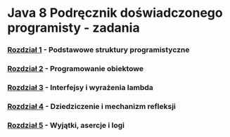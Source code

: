 # **Java 8 Podręcznik doświadczonego programisty** - zadania

### **[Rozdział 1]** - Podstawowe struktury programistyczne
### **[Rozdział 2]** - Programowanie obiektowe
### **[Rozdział 3]** - Interfejsy i wyrażenia lambda
### **[Rozdział 4]** - Dziedziczenie i mechanizm refleksji
### **[Rozdział 5]** - Wyjątki, asercje i logi

[Rozdział 1]: <src/ch01>
[Rozdział 2]: <src/ch02>
[Rozdział 3]: <src/ch03>
[Rozdział 4]: <src/ch04>
[Rozdział 5]: <src/ch05>
